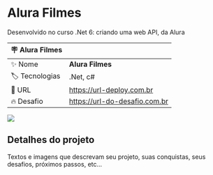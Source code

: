 # Alura Filmes

Desenvolvido no curso .Net 6: criando uma web API, da Alura

| :placard: Alura Filmes |     |
| -------------  | --- |
| :sparkles: Nome        | **Alura Filmes**
| :label: Tecnologias | .Net, c#
| :rocket: URL         | https://url-deploy.com.br
| :fire: Desafio     | https://url-do-desafio.com.br

<!-- Inserir imagem com a #vitrinedev ao final do link -->
![](https://via.placeholder.com/1200x500.png?text=imagem+lindona+do+meu+projeto#vitrinedev)

## Detalhes do projeto

Textos e imagens que descrevam seu projeto, suas conquistas, seus desafios, próximos passos, etc...


